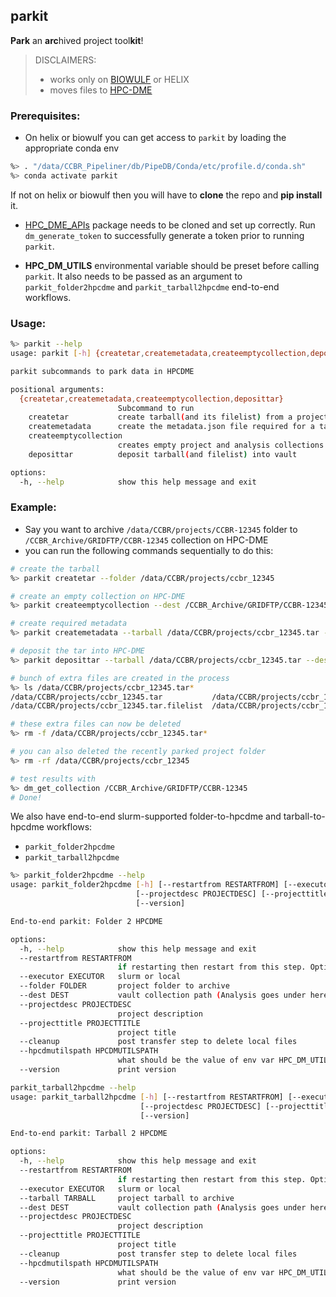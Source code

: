## parkit

**Park** an **arc**hived project tool**kit**!

> DISCLAIMERS:
>
> - works only on [BIOWULF](https://hpc.nih.gov/) or HELIX
> - moves files to [HPC-DME](https://hpcdmeweb.nci.nih.gov/login)

### Prerequisites:

- On helix or biowulf you can get access to `parkit` by loading the appropriate conda env

```bash
%> . "/data/CCBR_Pipeliner/db/PipeDB/Conda/etc/profile.d/conda.sh"
%> conda activate parkit
```

If not on helix or biowulf then you will have to **clone** the repo and **pip install** it.

- [HPC_DME_APIs](https://github.com/CBIIT/HPC_DME_APIs) package needs to be cloned and set up correctly. Run `dm_generate_token` to successfully generate a token prior to running `parkit`.

- **HPC_DM_UTILS** environmental variable should be preset before calling `parkit`. It also needs to be passed as an argument to `parkit_folder2hpcdme` and `parkit_tarball2hpcdme` end-to-end workflows.

### Usage:

```bash
%> parkit --help
usage: parkit [-h] {createtar,createmetadata,createemptycollection,deposittar} ...

parkit subcommands to park data in HPCDME

positional arguments:
  {createtar,createmetadata,createemptycollection,deposittar}
                        Subcommand to run
    createtar           create tarball(and its filelist) from a project folder.
    createmetadata      create the metadata.json file required for a tarball (and its filelist)
    createemptycollection
                        creates empty project and analysis collections
    deposittar          deposit tarball(and filelist) into vault

options:
  -h, --help            show this help message and exit
```

### Example:

- Say you want to archive `/data/CCBR/projects/CCBR-12345` folder to `/CCBR_Archive/GRIDFTP/CCBR-12345` collection on HPC-DME
- you can run the following commands sequentially to do this:

```bash
# create the tarball
%> parkit createtar --folder /data/CCBR/projects/ccbr_12345

# create an empty collection on HPC-DME
%> parkit createemptycollection --dest /CCBR_Archive/GRIDFTP/CCBR-12345 --projectdesc "testing" --projecttitle "test project 1"

# create required metadata
%> parkit createmetadata --tarball /data/CCBR/projects/ccbr_12345.tar --dest /CCBR_Archive/GRIDFTP/CCBR-12345

# deposit the tar into HPC-DME
%> parkit deposittar --tarball /data/CCBR/projects/ccbr_12345.tar --dest /CCBR_Archive/GRIDFTP/CCBR-12345

# bunch of extra files are created in the process
%> ls /data/CCBR/projects/ccbr_12345.tar*
/data/CCBR/projects/ccbr_12345.tar           /data/CCBR/projects/ccbr_12345.tar.filelist.md5            /data/CCBR/projects/ccbr_12345.tar.md5
/data/CCBR/projects/ccbr_12345.tar.filelist  /data/CCBR/projects/ccbr_12345.tar.filelist.metadata.json  /data/CCBR/projects/ccbr_12345.tar.metadata.json

# these extra files can now be deleted
%> rm -f /data/CCBR/projects/ccbr_12345.tar*

# you can also deleted the recently parked project folder
%> rm -rf /data/CCBR/projects/ccbr_12345

# test results with
%> dm_get_collection /CCBR_Archive/GRIDFTP/CCBR-12345
# Done!
```

We also have end-to-end slurm-supported folder-to-hpcdme and tarball-to-hpcdme workflows:

- `parkit_folder2hpcdme`
- `parkit_tarball2hpcdme`

```bash
%> parkit_folder2hpcdme --help
usage: parkit_folder2hpcdme [-h] [--restartfrom RESTARTFROM] [--executor EXECUTOR] [--folder FOLDER] [--dest DEST]
                            [--projectdesc PROJECTDESC] [--projecttitle PROJECTTITLE] [--cleanup] --hpcdmutilspath HPCDMUTILSPATH
                            [--version]

End-to-end parkit: Folder 2 HPCDME

options:
  -h, --help            show this help message and exit
  --restartfrom RESTARTFROM
                        if restarting then restart from this step. Options are: createemptycollection, createmetadata, deposittar
  --executor EXECUTOR   slurm or local
  --folder FOLDER       project folder to archive
  --dest DEST           vault collection path (Analysis goes under here!)
  --projectdesc PROJECTDESC
                        project description
  --projecttitle PROJECTTITLE
                        project title
  --cleanup             post transfer step to delete local files
  --hpcdmutilspath HPCDMUTILSPATH
                        what should be the value of env var HPC_DM_UTILS
  --version             print version
```

```bash
parkit_tarball2hpcdme --help
usage: parkit_tarball2hpcdme [-h] [--restartfrom RESTARTFROM] [--executor EXECUTOR] [--tarball TARBALL] [--dest DEST]
                             [--projectdesc PROJECTDESC] [--projecttitle PROJECTTITLE] [--cleanup] --hpcdmutilspath HPCDMUTILSPATH
                             [--version]

End-to-end parkit: Tarball 2 HPCDME

options:
  -h, --help            show this help message and exit
  --restartfrom RESTARTFROM
                        if restarting then restart from this step. Options are: createemptycollection, createmetadata, deposittar
  --executor EXECUTOR   slurm or local
  --tarball TARBALL     project tarball to archive
  --dest DEST           vault collection path (Analysis goes under here!)
  --projectdesc PROJECTDESC
                        project description
  --projecttitle PROJECTTITLE
                        project title
  --cleanup             post transfer step to delete local files
  --hpcdmutilspath HPCDMUTILSPATH
                        what should be the value of env var HPC_DM_UTILS
  --version             print version
```
